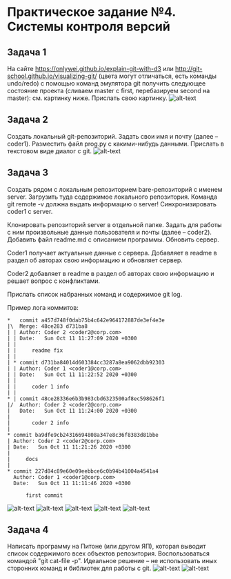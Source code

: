# Практическое задание №4. Системы контроля версий

## Задача 1
На сайте https://onlywei.github.io/explain-git-with-d3 или http://git-school.github.io/visualizing-git/ (цвета могут отличаться, есть команды undo/redo) с помощью команд эмулятора git получить следующее состояние проекта (сливаем master с first, перебазируем second на master): см. картинку ниже. Прислать свою картинку.
![alt-text](https://sun9-58.userapi.com/impg/NMERMXPw6B25Go4Ti6agYk-geUFYAIQCxlVtkA/2Wyai8LKcPg.jpg?size=1105x665&quality=96&sign=0a09d738a56e64cc7d0c78c7e2222503&type=album)

## Задача 2

Создать локальный git-репозиторий. Задать свои имя и почту (далее – coder1). Разместить файл prog.py с какими-нибудь данными. Прислать в текстовом виде диалог с git.
![alt-text](https://sun9-21.userapi.com/impg/ib5VhVa2xnkEXe1J4WANqteDZJbYeMIJJR4how/Ea2iyisHfJM.jpg?size=1039x1153&quality=96&sign=5c768944b16338901304597f43eed1b9&type=album)

## Задача 3
Создать рядом с локальным репозиторием bare-репозиторий с именем server. Загрузить туда содержимое локального репозитория. Команда git remote -v должна выдать информацию о server! Синхронизировать coder1 с server.

Клонировать репозиторий server в отдельной папке. Задать для работы с ним произвольные данные пользователя и почты (далее – coder2). Добавить файл readme.md с описанием программы. Обновить сервер.

Coder1 получает актуальные данные с сервера. Добавляет в readme в раздел об авторах свою информацию и обновляет сервер.

Coder2 добавляет в readme в раздел об авторах свою информацию и решает вопрос с конфликтами.

Прислать список набранных команд и содержимое git log.

Пример лога коммитов:

```
*   commit a457d748f0dab75b4c642e964172887de3ef4e3e
|\  Merge: 48ce283 d731ba8
| | Author: Coder 2 <coder2@corp.com>
| | Date:   Sun Oct 11 11:27:09 2020 +0300
| | 
| |     readme fix
| | 
| * commit d731ba84014d603384cc3287a8ea9062dbb92303
| | Author: Coder 1 <coder1@corp.com>
| | Date:   Sun Oct 11 11:22:52 2020 +0300
| | 
| |     coder 1 info
| | 
* | commit 48ce28336e6b3b983cbd6323500af8ec598626f1
|/  Author: Coder 2 <coder2@corp.com>
|   Date:   Sun Oct 11 11:24:00 2020 +0300
|   
|       coder 2 info
| 
* commit ba9dfe9cb24316694808a347e8c36f8383d81bbe
| Author: Coder 2 <coder2@corp.com>
| Date:   Sun Oct 11 11:21:26 2020 +0300
| 
|     docs
| 
* commit 227d84c89e60e09eebbce6c0b94b41004a4541a4
  Author: Coder 1 <coder1@corp.com>
  Date:   Sun Oct 11 11:11:46 2020 +0300
  
      first commit
```
![alt-text](https://sun9-34.userapi.com/impg/mSXRjnjg07mKl_jlC_pOFybzvYZEAiKnJO5rLQ/N9Z0MDIxsRc.jpg?size=904x1166&quality=96&sign=0abaed91def0c916e3ad4dcf4df5c589&type=album)
![alt-text](https://sun9-50.userapi.com/impg/msTv4iZ4-oeN_fdKRIZF0oUlODqFDlaUFxTPUw/YquFXaORufU.jpg?size=955x1159&quality=96&sign=5a3bca2af818263cf918954205f4cb5c&type=album)
![alt-text](https://sun1-90.userapi.com/impg/ZW5rtlsqpwkV9DjuciPpa4EVx4_uVx-ABke2Ow/VzboU1PTnXc.jpg?size=972x1166&quality=96&sign=ad499e1cce528198fd18e2245ee45b21&type=album)
![alt-text](https://sun9-78.userapi.com/impg/Y5ByfBcH4yoV6v6ulf7qu8d7YmJJetx6Xk2m6A/eBed4D3BCb0.jpg?size=883x1161&quality=96&sign=429bd40e55975e13e0739b6336b37fa1&type=album)
![alt-text](https://sun9-2.userapi.com/impg/D1ayZwNwuSBVmrAFvDY-99prt70JZYkY7hzMBw/ymk4MrKTMTw.jpg?size=1920x1200&quality=96&sign=751add403fba735d9190a93f96a62710&type=album)

## Задача 4
Написать программу на Питоне (или другом ЯП), которая выводит список содержимого всех объектов репозитория. Воспользоваться командой "git cat-file -p". Идеальное решение – не использовать иных сторонних команд и библиотек для работы с git.
![alt-text](https://sun9-66.userapi.com/impg/qV9wrzHzr4Xh2RW7ksIFgO44EOecc5kGuiPM7Q/DfWhcO8F4-A.jpg?size=724x944&quality=96&sign=454066b9da6ae53a14bdfb62f29eda59&type=album)
![alt-text](https://sun1-97.userapi.com/impg/qSMKDGrmDrLRbU9BMZf08yBvMzXHVXX2zJHKgA/P1nouAGSktI.jpg?size=547x631&quality=96&sign=744acc226c570ea0b8e4daed8f49858b&type=album)
